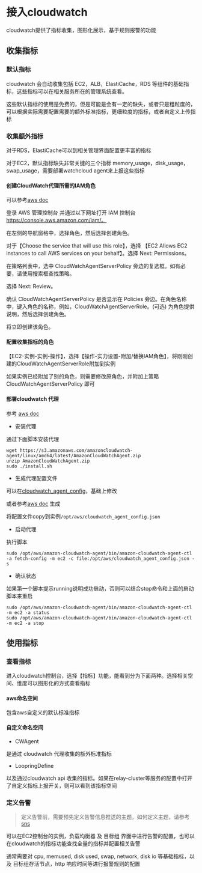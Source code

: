 # 接入cloudwatch
cloudwatch提供了指标收集，图形化展示，基于规则报警的功能

## 收集指标

### 默认指标
cloudwatch 会自动收集包括 EC2，ALB，ElastiCache，RDS 等组件的基础指标，这些指标可以在相关服务所在的管理系统查看。

这些默认指标的使用是免费的，但是可能是会有一定的缺失，或者只是粗粒度的，可以根据实际需要配置需要的额外标准指标，更细粒度的指标，或者自定义上传指标

### 收集额外指标
对于RDS，ElastiCache可以到相关管理界面配置更丰富的指标

对于EC2，默认指标缺失非常关键的三个指标 memory_usage，disk_usage，swap_usage，需要部署watchcloud agent来上报这些指标

#### 创建CloudWatch代理所需的IAM角色
可以参考[aws doc](https://docs.aws.amazon.com/zh_cn/AmazonCloudWatch/latest/monitoring/create-iam-roles-for-cloudwatch-agent.html)

登录 AWS 管理控制台 并通过以下网址打开 IAM 控制台 https://console.aws.amazon.com/iam/。

在左侧的导航窗格中，选择角色，然后选择创建角色。

对于【Choose the service that will use this role】，选择 【EC2 Allows EC2 instances to call AWS services on your behalf】。选择 Next: Permissions。

在策略列表中，选中 CloudWatchAgentServerPolicy 旁边的复选框。如有必要，请使用搜索框查找策略。

选择 Next: Review。

确认 CloudWatchAgentServerPolicy 是否显示在 Policies 旁边。在角色名称中，键入角色的名称，例如，CloudWatchAgentServerRole。(可选) 为角色提供说明，然后选择创建角色。

将立即创建该角色。

#### 配置收集指标的角色
【EC2-实例-实例-操作】，选择【操作-实力设置-附加/替换IAM角色】，将刚刚创建的CloudWatchAgentServerRole附加到实例

如果实例已经附加了别的角色，则需要修改原角色，并附加上策略 CloudWatchAgentServerPolicy 即可

#### 部署cloudwatch 代理
参考 [aws doc](https://docs.aws.amazon.com/zh_cn/AmazonCloudWatch/latest/monitoring/Install-CloudWatch-Agent.html)

* 安装代理

通过下面脚本安装代理
```
wget https://s3.amazonaws.com/amazoncloudwatch-agent/linux/amd64/latest/AmazonCloudWatchAgent.zip
unzip AmazonCloudWatchAgent.zip
sudo ./install.sh
```

* 生成代理配置文件

可以在[cloudwatch_agent_config](cloudwatch_agent_config.md)，基础上修改

或者参考[aws doc](https://docs.aws.amazon.com/zh_cn/AmazonCloudWatch/latest/monitoring/create-cloudwatch-agent-configuration-file-wizard.html) 生成

将配置文件copy到实例`/opt/aws/cloudwatch_agent_config.json`

* 启动代理

执行脚本
```
sudo /opt/aws/amazon-cloudwatch-agent/bin/amazon-cloudwatch-agent-ctl -a fetch-config -m ec2 -c file:/opt/aws/cloudwatch_agent_config.json -s
```
* 确认状态

如果第一个脚本提示running说明成功启动，否则可以结合stop命令和上面的启动脚本来重启
```
sudo /opt/aws/amazon-cloudwatch-agent/bin/amazon-cloudwatch-agent-ctl -m ec2 -a status
sudo /opt/aws/amazon-cloudwatch-agent/bin/amazon-cloudwatch-agent-ctl -m ec2 -a stop
```

## 使用指标

### 查看指标
进入cloudwatch控制台，选择【指标】功能，能看到分为下面两种。选择相关空间、维度可以图形化的方式查看指标

#### aws命名空间
包含aws自定义的默认标准指标

#### 自定义命名空间

* CWAgent

是通过 cloudwatch 代理收集的额外标准指标

* LoopringDefine

以及通过cloudwatch api 收集的指标。如果在relay-cluster等服务的配置中打开了自定义指标上报开关，则可以看到该指标空间

### 定义告警
> 定义告警前，需要预先定义告警信息推送的主题，如何定义主题，请参考[sns](sns_cn.md)

可以在EC2控制台的实例，负载均衡器 及 目标组 界面中进行告警的配置，也可以在cloudwatch的指标功能查找全量的指标并配置相关告警

通常需要对 cpu, memused, disk used, swap, network, disk io 等基础指标，以及 目标组存活节点，http 响应时间等进行报警规则的配置

